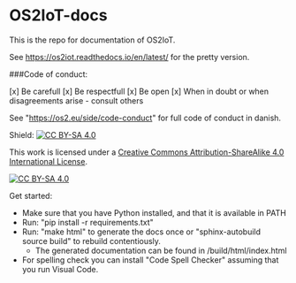 # OS2IoT-docs

This is the repo for documentation of OS2IoT.

See https://os2iot.readthedocs.io/en/latest/ for the pretty version.

###Code of conduct: 

[x] Be carefull
[x] Be respectfull
[x] Be open
[x] When in doubt or when disagreements arise - consult others 

See "https://os2.eu/side/code-conduct" for full code of conduct in danish. 



Shield: [![CC BY-SA 4.0][cc-by-sa-shield]][cc-by-sa]

This work is licensed under a
[Creative Commons Attribution-ShareAlike 4.0 International License][cc-by-sa].

[![CC BY-SA 4.0][cc-by-sa-image]][cc-by-sa]

[cc-by-sa]: http://creativecommons.org/licenses/by-sa/4.0/
[cc-by-sa-image]: https://licensebuttons.net/l/by-sa/4.0/88x31.png
[cc-by-sa-shield]: https://img.shields.io/badge/License-CC%20BY--SA%204.0-lightgrey.svg

Get started:
* Make sure that you have Python installed, and that it is available in PATH
* Run: "pip install -r requirements.txt"
* Run: "make html" to generate the docs once or "sphinx-autobuild source build" to rebuild contentiously.
    * The generated documentation can be found in /build/html/index.html
* For spelling check you can install "Code Spell Checker" assuming that you run Visual Code.
